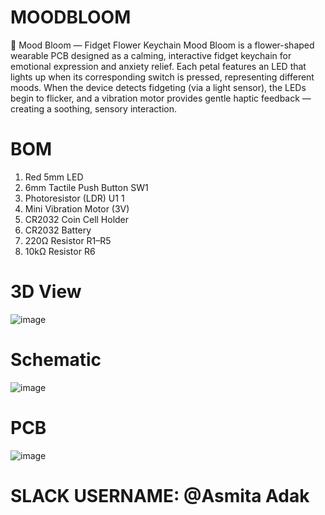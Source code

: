 # MOODBLOOM
🌸 Mood Bloom — Fidget Flower Keychain
Mood Bloom is a flower-shaped wearable PCB designed as a calming, interactive fidget keychain for emotional expression and anxiety relief. Each petal features an LED that lights up when its corresponding switch is pressed, representing different moods. When the device detects fidgeting (via a light sensor), the LEDs begin to flicker, and a vibration motor provides gentle haptic feedback — creating a soothing, sensory interaction.
# BOM
1. Red 5mm LED	
2.	6mm Tactile Push Button	SW1
3.	Photoresistor (LDR)	U1	1
4. Mini Vibration Motor (3V)	
5.	CR2032 Coin Cell Holder	
6. CR2032 Battery	
7.	220Ω Resistor	R1–R5
8.	10kΩ Resistor	R6
# 3D View
![image](https://github.com/user-attachments/assets/21017145-2f9b-4174-874a-4874c4e5d9df)

# Schematic 
![image](https://github.com/user-attachments/assets/d1934222-5640-492f-8c12-4ba4f1f4a517)

# PCB
![image](https://github.com/user-attachments/assets/4fb1a34a-1c50-413c-a9dd-5c43265a14ea)

# SLACK USERNAME: @Asmita Adak
